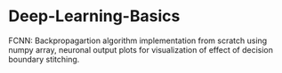 # Deep-Learning-Basics

FCNN: Backpropagartion algorithm implementation from scratch using numpy array,
neuronal output plots for visualization of effect of decision boundary stitching.

